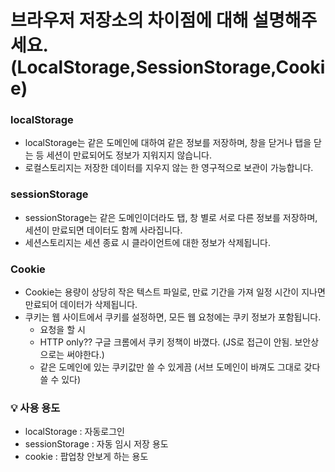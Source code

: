 # 브라우저 저장소의 차이점에 대해 설명해주세요. (LocalStorage,SessionStorage,Cookie)

### localStorage

- localStorage는 같은 도메인에 대하여 같은 정보를 저장하며, 창을 닫거나 탭을 닫는 등 세션이 만료되어도 정보가 지워지지 않습니다.
- 로컬스토리지는 저장한 데이터를 지우지 않는 한 영구적으로 보관이 가능합니다.

### sessionStorage

- sessionStorage는 같은 도메인이더라도 탭, 창 별로 서로 다른 정보를 저장하며, 세션이 만료되면 데이터도 함께 사라집니다.
- 세션스토리지는 세션 종료 시 클라이언트에 대한 정보가 삭제됩니다.

### Cookie

- Cookie는 용량이 상당히 작은 텍스트 파일로, 만료 기간을 가져 일정 시간이 지나면 만료되어 데이터가 삭제됩니다.
- 쿠키는 웹 사이트에서 쿠키를 설정하면, 모든 웹 요청에는 쿠키 정보가 포함됩니다.
  - 요청을 할 시
  - HTTP only?? 구글 크롬에서 쿠키 정책이 바꼈다. (JS로 접근이 안됨. 보안상으로는 써야한다.)
  - 같은 도메인에 있는 쿠키값만 쓸 수 있게끔 (서브 도메인이 바껴도 그대로 갖다 쓸 수 있다)

### 💡 사용 용도

- localStorage : 자동로그인
- sessionStorage : 자동 임시 저장 용도
- cookie : 팝업창 안보게 하는 용도

